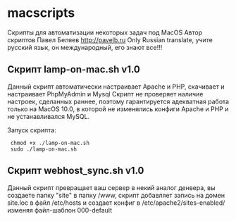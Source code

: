 macscripts
==========
Скрипты для автоматизации некоторых задач под MacOS
Автор скриптов  Павел Беляев http://pavelb.ru
Only Russian translate, учите русский язык, он международный, его знают все!!!

Скрипт lamp-on-mac.sh v1.0
---
Данный скрипт автоматически настраивает Apache и PHP, скачивает и настраивает PhpMyAdmin и Mysql
Скрипт не проверяет наличие настроек, сделанных раннее, поэтому гарантируется адекватная работа только на MacOS 10.0, в которой не изменялись конфиги Apache и PHP и не устанавливался MySQL.

Запуск скрипта: 

     chmod +x ./lamp-on-mac.sh
     sudo ./lamp-on-mac.sh

Скрипт webhost_sync.sh v1.0
---
Данный скрипт превращает ваш сервер в некий аналог денвера, вы создаете папку "site" в папку /www, скрипт добавляет запись на домен site.loc в файл /etc/hosts и создает конфиг в /etc/apache2/sites-enabled/ изменяя файл-шаблон
000-default


